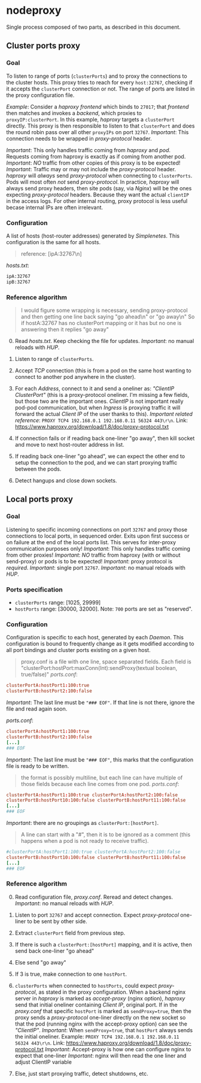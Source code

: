 # nodeproxy
Single process composed of two parts, as described in this document.


## Cluster ports proxy

### Goal
To listen to range of ports (`clusterPorts`) and to proxy the connections to the cluster hosts.
This proxy tries to reach for every `host:32767`, checking if it accepts the `clusterPort` connection or not.
The range of ports are listed in the proxy configuration file.

*Example*:
Consider a _haproxy_ _frontend_ which binds to `27017`; that _frontend_ then matches and invokes a _backend_, which proxies to `proxyIP:clusterPort`. In this example, _haproxy_ targets a `clusterPort` directly. This proxy is then responsible to listen to that `clusterPort` and does the round robin pass over all other `proxyIPs` on port `32767`. *Important*: This connection needs to be wrapped in _proxy-protocol_ header.

*Important*: This only handles traffic coming from _haproxy_ and _pod_. Requests coming from haproxy is exactly as if coming from another pod.
*Important*: *NO* traffic from other copies of this proxy is to be expected!
*Important*: Traffic may or may not include the _proxy-protocol_ header. _haproxy_ will *always* send _proxy-protocol_ when connecting to `clusterPorts`. Pods will most often *not* send _proxy-protocol_. In practice, _haproxy_ will always send proxy headers, then site pods (say, via _Nginx_) will be the ones expecting _proxy-protocol_ headers. Because they want the actual `clientIP` in the access logs. For other internal routing, proxy protocol is less useful becase internal IPs are often irrelevant.

### Configuration
A list of hosts (host-router addresses) generated by _Simplenetes_. This configuration is the same for all hosts.

> reference: [ipA:32767\n]

_hosts.txt_:
```txt
ipA:32767
ipB:32767
```

### Reference algorithm
>I would figure some wrapping is necessary, sending proxy-protocol and then getting one line back saying "go ahead\n" or "go away\n"
>So if hostA:32767 has no clusterPort mapping or it has but no one is answering then it replies "go away"

0. Read _hosts.txt_. Keep checking the file for updates. *Important*: no manual reloads with _HUP_.

1. Listen to range of `clusterPorts`.

2. Accept _TCP_ connection (this is from a pod on the same host wanting to connect to another pod anywhere in the cluster).

3. For each _Address_, connect to it and send a oneliner as: _"ClientIP ClusterPort"_ (this is a proxy-protocol oneliner. I'm missing a few fields, but those two are the important ones. _ClientIP_ is not important really pod-pod communication, but when _Ingress_ is proxying traffic it will forward the actual _Client IP_ of the user thanks to this).
*Important related reference*: `PROXY TCP4 192.168.0.1 192.168.0.11 56324 443\r\n`. Link: https://www.haproxy.org/download/1.8/doc/proxy-protocol.txt

4. If connection fails or if reading back one-liner "go away", then kill socket and move to next host-router address in list.

5. If reading back one-liner "go ahead", we can expect the other end to setup the connection to the pod, and we can start proxying traffic between the pods.

6. Detect hangups and close down sockets.


## Local ports proxy

### Goal
Listening to specific incoming connections on port `32767` and proxy those connections to local ports, in sequenced order. Exits upon first success or on failure at the end of the local ports list.
This serves for inter-proxy communication purposes only!
*Important*: This only handles traffic coming from other proxies!
*Important*: *NO* traffic from haproxy (with or without send-proxy) or pods is to be expected!
*Important*: proxy protocol is *required*.
*Important*: single port `32767`.
*Important*: no manual reloads with _HUP_.

### Ports specification

- `clusterPorts` range: [1025, 29999]
- `hostPorts` range: [30000, 32000]. Note: `700` ports are set as "reserved".

### Configuration
Configuration is specific to each host, generated by each _Daemon_. This configuration is bound to frequently change as it gets modified according to all port bindings and cluster ports existing on a given host.

> proxy.conf is a file with one line, space separated fields. Each field is "clusterPort:hostPort:maxConn(Int):sendProxy(textual boolean, true/false)"
_ports.conf_:
```conf
clusterPortA:hostPort1:100:true
clusterPortB:hostPort2:100:false
```
*Important*: The last line must be `"### EOF"`. If that line is not there, ignore the file and read again soon.

_ports.conf_:
```conf
clusterPortA:hostPort1:100:true
clusterPortB:hostPort2:100:false
[...]
### EOF
```
*Important*: The last line must be `"### EOF"`, this marks that the configuration file is ready to be written.

> the format is possibly multiline, but each line can have multiple of those fields
> because each line comes from one pod.
_ports.conf_:
```conf
clusterPortA:hostPort1:100:true clusterPortA:hostPort2:100:false
clusterPortB:hostPort10:100:false clusterPortB:hostPort11:100:false
[...]
### EOF
```
*Important*: there are no groupings as `clusterPort:[hostPort]`.

>A line can start with a "#", then it is to be ignored as a comment (this happens when a pod is not ready to receive traffic).
```conf
#clusterPortA:hostPort1:100:true clusterPortA:hostPort2:100:false
clusterPortB:hostPort10:100:false clusterPortB:hostPort11:100:false
[...]
### EOF
```

### Reference algorithm

0. Read configuration file, _proxy.conf_. Reread and detect changes. *Important*: no manual reloads with _HUP_.

1. Listen to port `32767` and accept connection. Expect _proxy-protocol_ one-liner to be sent by other side.

2. Extract `clusterPort` field from previous step.

3. If there is such a `clusterPort:[hostPort]` mapping, and it is active, then send back one-liner "go ahead"

4. Else send "go away"

5. If 3 is true, make connection to one `hostPort`.

6. `clusterPorts` when connected to `hostPorts`, could expect _proxy-protocol_, as stated in the proxy configuration.
When a backend nginx server in _haproxy_ is marked as _accept-proxy_ (nginx option), _haproxy_ send that initial oneliner containing _Client IP_, original port. If in the _proxy.conf_ that specific `hostPort` is marked as `sendProxy=true`, then the proxy sends a _proxy-protocol_ one-liner directly on the new socket so that the pod (running nginx with the accept-proxy option) can see the _"ClientIP"_.
*Important*: When `sendProxy=true`, that `hostPort` always sends the initial oneliner. Example: `PROXY TCP4 192.168.0.1 192.168.0.11 56324 443\r\n`. Link: https://www.haproxy.org/download/1.8/doc/proxy-protocol.txt
*Important*: Accept-proxy is how one can configure nginx to expect that one-liner
*Important*: nginx will then read the one liner and adjust ClientIP variable

7. Else, just start proxying traffic, detect shutdowns, etc.
